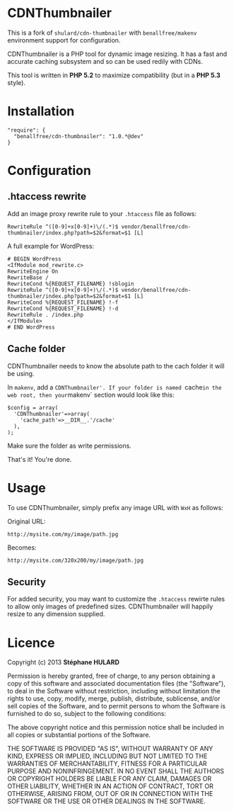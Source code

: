 # CDNThumbnailer

This is a fork of `shulard/cdn-thumbnailer` with `benallfree/makenv` environment support for configuration.

CDNThumbnailer is a PHP tool for dynamic image resizing. It has a fast and accurate caching subsystem and so can be used redily with CDNs.

This tool is written in **PHP 5.2** to maximize compatibility (but in a **PHP 5.3** style).

# Installation

```
"require": {
  "benallfree/cdn-thumbnailer": "1.0.*@dev"
}
```

# Configuration

## .htaccess rewrite

Add an image proxy rewrite rule to your `.htaccess` file as follows:

```
RewriteRule ^([0-9]+x[0-9]+)\/(.*)$ vendor/benallfree/cdn-thumbnailer/index.php?path=$2&format=$1 [L]
```

A full example for WordPress:

```
# BEGIN WordPress
<IfModule mod_rewrite.c>
RewriteEngine On
RewriteBase /
RewriteCond %{REQUEST_FILENAME} !sblogin
RewriteRule ^([0-9]+x[0-9]+)\/(.*)$ vendor/benallfree/cdn-thumbnailer/index.php?path=$2&format=$1 [L]
RewriteCond %{REQUEST_FILENAME} !-f
RewriteCond %{REQUEST_FILENAME} !-d
RewriteRule . /index.php
</IfModule>
# END WordPress
```

## Cache folder

CDNThumbnailer needs to know the absolute path to the cach folder it will be using.

In `makenv`, add a `CDNThumbnailer'. If your folder is named `cache` in the web root, then your `makenv` section would look like this:

```
$config = array(
  'CDNThumbnailer'=>array(
    'cache_path'=>__DIR__.'/cache'
  ),
);
```

Make sure the folder as write permissions.

That's it! You're done.

# Usage

To use CDNThumbnailer, simply prefix any image URL with `WxH` as follows:

Original URL:

`http://mysite.com/my/image/path.jpg`

Becomes:

`http://mysite.com/320x200/my/image/path.jpg`

## Security

For added security, you may want to customize the `.htaccess` rewirte rules to allow only images of predefined sizes. CDNThumbnailer will happily resize to
any dimension supplied.

# Licence

Copyright (c) 2013 **Stéphane HULARD**

Permission is hereby granted, free of charge, to any person obtaining a copy of this software and associated documentation files (the "Software"), to deal in the Software without restriction, including without limitation the rights to use, copy, modify, merge, publish, distribute, sublicense, and/or sell copies of the Software, and to permit persons to whom the Software is furnished to do so, subject to the following conditions:

The above copyright notice and this permission notice shall be included in all copies or substantial portions of the Software.

THE SOFTWARE IS PROVIDED "AS IS", WITHOUT WARRANTY OF ANY KIND, EXPRESS OR IMPLIED, INCLUDING BUT NOT LIMITED TO THE WARRANTIES OF MERCHANTABILITY, FITNESS FOR A PARTICULAR PURPOSE AND NONINFRINGEMENT. IN NO EVENT SHALL THE AUTHORS OR COPYRIGHT HOLDERS BE LIABLE FOR ANY CLAIM, DAMAGES OR OTHER LIABILITY, WHETHER IN AN ACTION OF CONTRACT, TORT OR OTHERWISE, ARISING FROM, OUT OF OR IN CONNECTION WITH THE SOFTWARE OR THE USE OR OTHER DEALINGS IN THE SOFTWARE.
